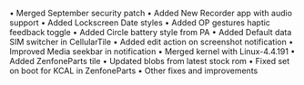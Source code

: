 • Merged September security patch
• Added New Recorder app with audio support
• Added Lockscreen Date styles
• Added OP gestures haptic feedback toggle
• Added Circle battery style from PA
• Added Default data SIM switcher in CellularTile
• Added edit action on screenshot notification
• Improved Media seekbar in notification
• Merged kernel with Linux-4.4.191
• Added ZenfoneParts tile
• Updated blobs from latest stock rom
• Fixed set on boot for KCAL in ZenfoneParts
• Other fixes and improvements
